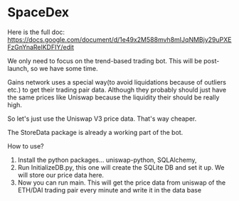 # SpaceDex

Here is the full doc: https://docs.google.com/document/d/1e49x2M588mvh8mIJqNMBjy29uPXEFzGnYnaRelKDFIY/edit

We only need to focus on the trend-based trading bot. This will be post-launch, so we have some time.


Gains network uses a special way(to avoid liquidations because of outliers etc.) to get their trading pair data. Although they probably should just have the same prices like Uniswap because the liquidity their should be really high.

So let's just use the Uniswap V3 price data. That's way cheaper. 


The StoreData package is already a working part of the bot. 

How to use?
1. Install the python packages...
uniswap-python, SQLAlchemy,
2. Run  InitializeDB.py, this one will create the SQLite DB and set it up. We will store our price data here.
3. Now you can run main. This will get the price data from uniswap of the ETH/DAI trading pair every minute and write it in the data base
